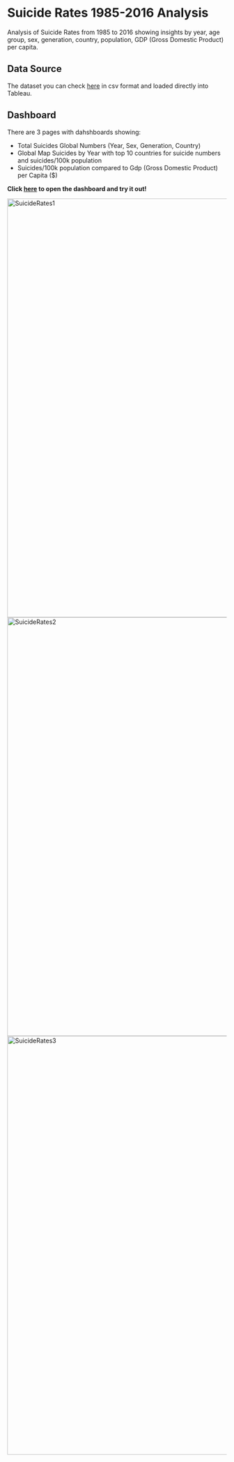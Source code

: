# Suicide Rates 1985-2016 Analysis
Analysis of Suicide Rates from 1985 to 2016 showing insights by year, age group, sex, generation, country, population, GDP (Gross Domestic Product) per capita.

## Data Source
The dataset you can check [here](https://www.kaggle.com/russellyates88/suicide-rates-overview-1985-to-2016) in csv format and loaded directly into Tableau.

## Dashboard
There are 3 pages with dahshboards showing:
* Total Suicides Global Numbers (Year, Sex, Generation, Country)
* Global Map Suicides by Year with top 10 countries for suicide numbers and suicides/100k population
* Suicides/100k population compared to Gdp (Gross Domestic Product) per Capita ($)

__Click [here](https://public.tableau.com/app/profile/filipe7270/viz/SuicideRates1985-2016_16341925733680/SucideRates1985-2016?publish=yes) to open the dashboard and try it out!__

<img width="960" alt="SuicideRates1" src="https://user-images.githubusercontent.com/61323876/137590730-2fa45c4a-8086-463a-928a-29ae008de96e.png">

<img width="960" alt="SuicideRates2" src="https://user-images.githubusercontent.com/61323876/137590738-36fc45b6-bbdb-4aae-8402-db7e5ea484d6.png">

<img width="960" alt="SuicideRates3" src="https://user-images.githubusercontent.com/61323876/137590742-5bcab4ee-682c-4e86-b354-76272fa416b5.png">
